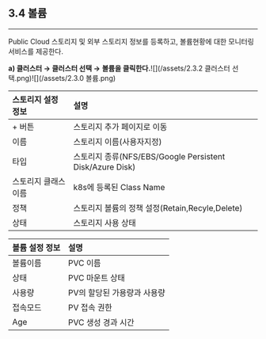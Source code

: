 ## 3.4 볼륨

---

Public Cloud 스토리지 및 외부 스토리지 정보를 등록하고, 볼륨현황에 대한 모니터링 서비스를 제공한다.

**a\) 클러스터 **→** 클러스터 선택 →** **볼륨을 클릭한다.**![](/assets/2.3.2 클러스터 선택.png)![](/assets/2.3.0 볼륨.png)

| **스토리지 설정 정보** | **설명** |
| :--- | :--- |
| + 버튼 | 스토리지 추가 페이지로 이동 |
| 이름 | 스토리지 이름\(사용자지정\) |
| 타입 | 스토리지 종류\(NFS/EBS/Google Persistent Disk/Azure Disk\) |
| 스토리지 클래스 이름 | k8s에 등록된 Class Name |
| 정책 | 스토리지 볼륨의 정책 설정\(Retain,Recyle,Delete\) |
| 상태 | 스토리지 사용 상태 |

| **볼륨 설정 정보** | **설명** |
| :--- | :--- |
| 볼륨이름 | PVC 이름 |
| 상태 | PVC 마운트 상태 |
| 사용량 | PV의 할당된 가용량과 사용량 |
| 접속모드 | PV 접속 권한 |
| Age | PVC 생성 경과 시간 |



